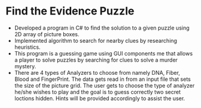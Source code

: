 # Find the Evidence Puzzle 

- Developed a program in C# to find the solution to a given puzzle using 2D array of picture boxes.
- Implemented algorithm to search for nearby clues by researching heuristics.
- This program is a guessing game using GUI components me that allows a player to solve 
  puzzles by searching for clues to solve a murder mystery. 
- There are 4 types of Analyzers to choose from
  namely DNA, Fiber, Blood and FingerPrint. The data gets read in from an input file that sets the size of the 
  picture grid. The user gets to choose the type of analyzer he/she wishes to play and the goal is to guess correctly
  two secret loctions hidden. Hints will be provided accordingly to assist the user. 

